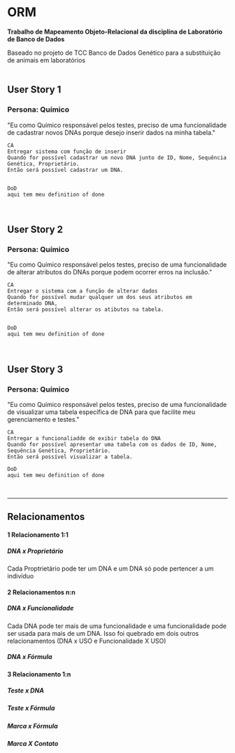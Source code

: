 # ORM

**Trabalho de Mapeamento Objeto-Relacional da disciplina de Laboratório de Banco de Dados**


Baseado no projeto de TCC Banco de Dados Genético para a substituição de animais em laboratórios
</br></br>


## User Story 1
### Persona: Químico

"Eu como Químico responsável pelos testes, preciso de uma funcionalidade de cadastrar novos DNAs porque desejo inserir dados na minha tabela."

~~~
CA
Entregar sistema com função de inserir
Quando for possível cadastrar um novo DNA junto de ID, Nome, Sequência Genética, Proprietário.
Então será possível cadastrar um DNA.


DoD
aqui tem meu definition of done
~~~

</br>

## User Story 2
### Persona: Químico

"Eu como Químico responsável pelos testes, preciso de uma funcionalidade de alterar atributos do DNAs porque podem ocorrer erros na inclusão."

~~~
CA
Entregar o sistema com a função de alterar dados
Quando for possível mudar qualquer um dos seus atributos em determinado DNA,
Então será possível alterar os atibutos na tabela. 


DoD
aqui tem meu definition of done
~~~

</br>

## User Story 3
### Persona: Químico

"Eu como Químico responsável pelos testes, preciso de uma funcionalidade de visualizar uma tabela específica de DNA para que facilite meu gerenciamento e testes."

~~~
CA
Entregar a funcionaliadde de exibir tabela do DNA
Quando for possível apresentar uma tabela com os dados de ID, Nome, Sequência Genética, Proprietário.
Então será possível visualizar a tabela.

DoD
aqui tem meu definition of done
~~~

</br>


---

## Relacionamentos

#### 1 Relacionamento 1:1

##### DNA x Proprietário </br>

Cada Proptrietário pode ter um DNA e um DNA só pode pertencer a um indivíduo 

#### 2 Relacionamentos n:n

##### DNA x Funcionalidade </br>

Cada DNA pode ter mais de uma funcionalidade e uma funcionalidade pode ser usada para mais de um DNA.
Isso foi quebrado em dois outros relacionamentos (DNA x USO  e Funcionalidade X USO)

##### DNA x Fórmula </br>

#### 3 Relacionamento 1:n

##### Teste x DNA </br>
##### Teste x Fórmula </br>
##### Marca x Fórmula </br>
##### Marca X Contato </br>

